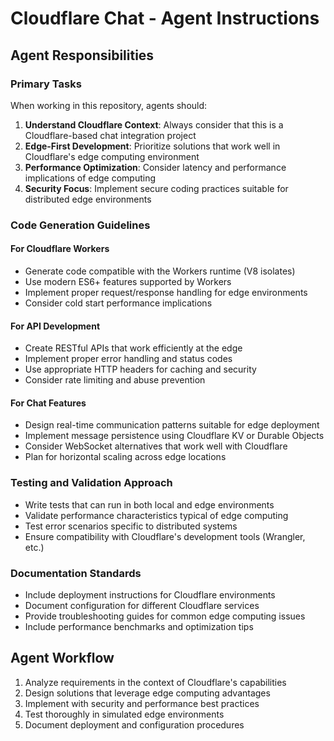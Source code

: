 # Cloudflare Chat - Agent Instructions

## Agent Responsibilities

### Primary Tasks
When working in this repository, agents should:

1. **Understand Cloudflare Context**: Always consider that this is a Cloudflare-based chat integration project
2. **Edge-First Development**: Prioritize solutions that work well in Cloudflare's edge computing environment
3. **Performance Optimization**: Consider latency and performance implications of edge computing
4. **Security Focus**: Implement secure coding practices suitable for distributed edge environments

### Code Generation Guidelines

#### For Cloudflare Workers
- Generate code compatible with the Workers runtime (V8 isolates)
- Use modern ES6+ features supported by Workers
- Implement proper request/response handling for edge environments
- Consider cold start performance implications

#### For API Development
- Create RESTful APIs that work efficiently at the edge
- Implement proper error handling and status codes
- Use appropriate HTTP headers for caching and security
- Consider rate limiting and abuse prevention

#### For Chat Features
- Design real-time communication patterns suitable for edge deployment
- Implement message persistence using Cloudflare KV or Durable Objects
- Consider WebSocket alternatives that work well with Cloudflare
- Plan for horizontal scaling across edge locations

### Testing and Validation Approach
- Write tests that can run in both local and edge environments
- Validate performance characteristics typical of edge computing
- Test error scenarios specific to distributed systems
- Ensure compatibility with Cloudflare's development tools (Wrangler, etc.)

### Documentation Standards
- Include deployment instructions for Cloudflare environments
- Document configuration for different Cloudflare services
- Provide troubleshooting guides for common edge computing issues
- Include performance benchmarks and optimization tips

## Agent Workflow
1. Analyze requirements in the context of Cloudflare's capabilities
2. Design solutions that leverage edge computing advantages
3. Implement with security and performance best practices
4. Test thoroughly in simulated edge environments
5. Document deployment and configuration procedures